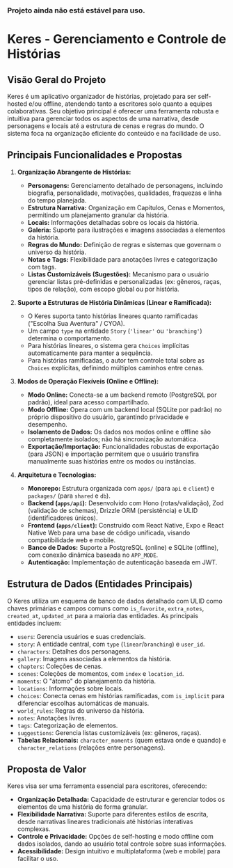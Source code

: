 ### Projeto ainda não está estável para uso. 

# Keres - Gerenciamento e Controle de Histórias

## Visão Geral do Projeto

Keres é um aplicativo organizador de histórias, projetado para ser self-hosted e/ou offline, atendendo tanto a escritores solo quanto a equipes colaborativas. Seu objetivo principal é oferecer uma ferramenta robusta e intuitiva para gerenciar todos os aspectos de uma narrativa, desde personagens e locais até a estrutura de cenas e regras do mundo. O sistema foca na organização eficiente do conteúdo e na facilidade de uso.

## Principais Funcionalidades e Propostas

1.  **Organização Abrangente de Histórias:**
    *   **Personagens:** Gerenciamento detalhado de personagens, incluindo biografia, personalidade, motivações, qualidades, fraquezas e linha do tempo planejada.
    *   **Estrutura Narrativa:** Organização em Capítulos, Cenas e Momentos, permitindo um planejamento granular da história.
    *   **Locais:** Informações detalhadas sobre os locais da história.
    *   **Galeria:** Suporte para ilustrações e imagens associadas a elementos da história.
    *   **Regras do Mundo:** Definição de regras e sistemas que governam o universo da história.
    *   **Notas e Tags:** Flexibilidade para anotações livres e categorização com tags.
    *   **Listas Customizáveis (Sugestões):** Mecanismo para o usuário gerenciar listas pré-definidas e personalizadas (ex: gêneros, raças, tipos de relação), com escopo global ou por história.

2.  **Suporte a Estruturas de História Dinâmicas (Linear e Ramificada):**
    *   O Keres suporta tanto histórias lineares quanto ramificadas ("Escolha Sua Aventura" / CYOA).
    *   Um campo `type` na entidade `Story` (`'linear'` ou `'branching'`) determina o comportamento.
    *   Para histórias lineares, o sistema gera `Choices` implícitas automaticamente para manter a sequência.
    *   Para histórias ramificadas, o autor tem controle total sobre as `Choices` explícitas, definindo múltiplos caminhos entre cenas.

3.  **Modos de Operação Flexíveis (Online e Offline):**
    *   **Modo Online:** Conecta-se a um backend remoto (PostgreSQL por padrão), ideal para acesso compartilhado.
    *   **Modo Offline:** Opera com um backend local (SQLite por padrão) no próprio dispositivo do usuário, garantindo privacidade e desempenho.
    *   **Isolamento de Dados:** Os dados nos modos online e offline são completamente isolados; não há sincronização automática.
    *   **Exportação/Importação:** Funcionalidades robustas de exportação (para JSON) e importação permitem que o usuário transfira manualmente suas histórias entre os modos ou instâncias.

4.  **Arquitetura e Tecnologias:**
    *   **Monorepo:** Estrutura organizada com `apps/` (para `api` e `client`) e `packages/` (para `shared` e `db`).
    *   **Backend (`apps/api`):** Desenvolvido com Hono (rotas/validação), Zod (validação de schemas), Drizzle ORM (persistência) e ULID (identificadores únicos).
    *   **Frontend (`apps/client`):** Construído com React Native, Expo e React Native Web para uma base de código unificada, visando compatibilidade web e mobile.
    *   **Banco de Dados:** Suporte a PostgreSQL (online) e SQLite (offline), com conexão dinâmica baseada no `APP_MODE`.
    *   **Autenticação:** Implementação de autenticação baseada em JWT.

## Estrutura de Dados (Entidades Principais)

O Keres utiliza um esquema de banco de dados detalhado com ULID como chaves primárias e campos comuns como `is_favorite`, `extra_notes`, `created_at`, `updated_at` para a maioria das entidades. As principais entidades incluem:

*   `users`: Gerencia usuários e suas credenciais.
*   `story`: A entidade central, com `type` (`linear`/`branching`) e `user_id`.
*   `characters`: Detalhes dos personagens.
*   `gallery`: Imagens associadas a elementos da história.
*   `chapters`: Coleções de cenas.
*   `scenes`: Coleções de momentos, com `index` e `location_id`.
*   `moments`: O "átomo" do planejamento da história.
*   `locations`: Informações sobre locais.
*   `choices`: Conecta cenas em histórias ramificadas, com `is_implicit` para diferenciar escolhas automáticas de manuais.
*   `world_rules`: Regras do universo da história.
*   `notes`: Anotações livres.
*   `tags`: Categorização de elementos.
*   `suggestions`: Gerencia listas customizáveis (ex: gêneros, raças).
*   **Tabelas Relacionais:** `character_moments` (quem estava onde e quando) e `character_relations` (relações entre personagens).

## Proposta de Valor

Keres visa ser uma ferramenta essencial para escritores, oferecendo:
*   **Organização Detalhada:** Capacidade de estruturar e gerenciar todos os elementos de uma história de forma granular.
*   **Flexibilidade Narrativa:** Suporte para diferentes estilos de escrita, desde narrativas lineares tradicionais até histórias interativas complexas.
*   **Controle e Privacidade:** Opções de self-hosting e modo offline com dados isolados, dando ao usuário total controle sobre suas informações.
*   **Acessibilidade:** Design intuitivo e multiplataforma (web e mobile) para facilitar o uso.
